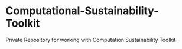 # Computational-Sustainability-Toolkit
Private Repository for working with Computation Sustainability Toolkit
